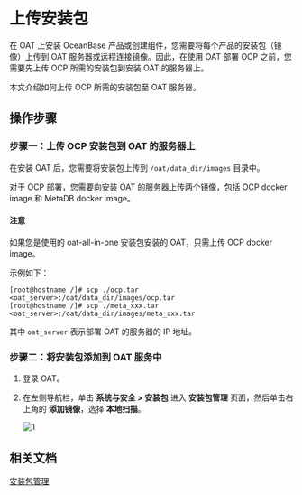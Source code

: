 # 上传安装包

在 OAT 上安装 OceanBase 产品或创建组件，您需要将每个产品的安装包（镜像）上传到 OAT 服务器或远程连接镜像。因此，在使用 OAT 部署 OCP 之前，您需要先上传 OCP 所需的安装包到安装 OAT 的服务器上。

本文介绍如何上传 OCP 所需的安装包至 OAT 服务器。

## 操作步骤

### 步骤一：上传 OCP 安装包到 OAT 的服务器上

在安装 OAT 后，您需要将安装包上传到 `/oat/data_dir/images` 目录中。

对于 OCP 部署，您需要向安装 OAT 的服务器上传两个镜像，包括 OCP docker image 和 MetaDB docker image。

<main id="notice" type='notice'>
<h4>注意</h4>
<p>如果您是使用的 oat-all-in-one 安装包安装的 OAT，只需上传 OCP docker image。</p>
</main>

示例如下：

```shell
[root@hostname /]# scp ./ocp.tar <oat_server>:/oat/data_dir/images/ocp.tar
[root@hostname /]# scp ./meta_xxx.tar <oat_server>:/oat/data_dir/images/meta_xxx.tar
```

其中 `oat_server` 表示部署 OAT 的服务器的 IP 地址。

### 步骤二：将安装包添加到 OAT 服务中

1. 登录 OAT。

2. 在左侧导航栏，单击 **系统与安全 \> 安装包** 进入 **安装包管理** 页面，然后单击右上角的 **添加镜像**，选择 **本地扫描**。

    ![1](https://obbusiness-private.oss-cn-shanghai.aliyuncs.com/doc/img/observer-enterprise/V4.1.0/4.deploy/3.deploy-oceanbase-database-enterprise/1.deploy-ocp/3%E5%AE%89%E8%A3%85%E5%8C%85%E7%AE%A1%E7%90%86-%E4%B8%AD%E6%96%87.png)

## 相关文档

[安装包管理](https://www.oceanbase.com/docs/enterprise-oat-doc-cn-10000000002024813)
